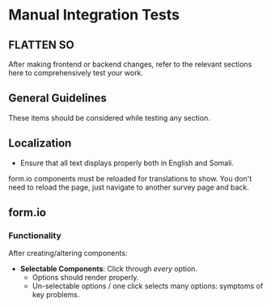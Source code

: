 # Manual Integration Tests
## FLATTEN SO

After making frontend or backend changes, refer to the relevant sections here to comprehensively test your work.

## General Guidelines

These items should be considered while testing any section.

## Localization

* Ensure that all text displays properly both in English and Somali.

form.io components must be reloaded for translations to show. You don't need to reload the page, just navigate to another survey page and back.

## form.io

### Functionality

After creating/altering components:

* **Selectable Components**: Click through *every* option.
	* Options should render properly.
	* Un-selectable options / one click selects many options: symptoms of key problems.
	











